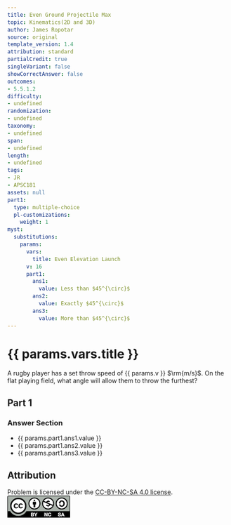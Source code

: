 ```yaml
---
title: Even Ground Projectile Max
topic: Kinematics(2D and 3D)
author: James Ropotar
source: original
template_version: 1.4
attribution: standard
partialCredit: true
singleVariant: false
showCorrectAnswer: false
outcomes:
- 5.5.1.2
difficulty:
- undefined
randomization:
- undefined
taxonomy:
- undefined
span:
- undefined
length:
- undefined
tags:
- JR
- APSC181
assets: null
part1:
  type: multiple-choice
  pl-customizations:
    weight: 1
myst:
  substitutions:
    params:
      vars:
        title: Even Elevation Launch
      v: 16
      part1:
        ans1:
          value: Less than $45^{\circ}$
        ans2:
          value: Exactly $45^{\circ}$
        ans3:
          value: More than $45^{\circ}$
---
```

# {{ params.vars.title }}
A rugby player has a set throw speed of {{ params.v }} $\rm{m/s}$.
On the flat playing field, what angle will allow them to throw the furthest?

## Part 1

### Answer Section

- {{ params.part1.ans1.value }}
- {{ params.part1.ans2.value }}
- {{ params.part1.ans3.value }}

## Attribution

Problem is licensed under the [CC-BY-NC-SA 4.0 license](https://creativecommons.org/licenses/by-nc-sa/4.0/).<br> ![The Creative Commons 4.0 license requiring attribution-BY, non-commercial-NC, and share-alike-SA license.](https://raw.githubusercontent.com/firasm/bits/master/by-nc-sa.png)